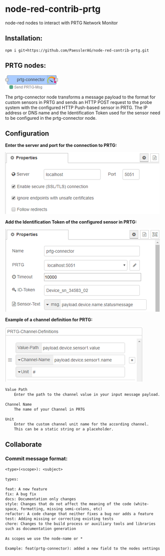 # node-red-contrib-prtg
node-red nodes to interact with PRTG Network Monitor

## Installation:
    npm i git+https://github.com/PaesslerAG/node-red-contrib-prtg.git

## PRTG nodes:

![prtg-connector Node](docs/prtg-node.png "prtg-connector Node")

The prtg-connector node transforms a message payload to the format for custom sensors in PRTG and sends an HTTP POST request to the probe system with the configured HTTP Push-based sensor in PRTG. The IP address or DNS name and the Identification Token used for the sensor need to be configured in the prtg-connector node.

## Configuration

**Enter the server and port for the connection to PRTG:**

![prtg node-red node help server port](docs/config-node.png)

**Add the Identification Token of the configured sensor in PRTG:**

![prtg node-red node help id token](docs/config-prtg-node.png)

**Example of a channel definition for PRTG:**

![prtg node-red node help channel definition](docs/channel-definition.png)

    Value Path
        Enter the path to the channel value in your input message payload.
    
    Channel Name
        The name of your Channel in PRTG

    Unit
        Enter the custom channel unit name for the according channel.
        This can be a static string or a placeholder.

## Collaborate
### Commit message format:
    <type>(<scope>): <subject>

    types:

    feat: A new feature
    fix: A bug fix
    docs: Documentation only changes
    style: Changes that do not affect the meaning of the code (white-space, formatting, missing semi-colons, etc)
    refactor: A code change that neither fixes a bug nor adds a feature
    test: Adding missing or correcting existing tests
    chore: Changes to the build process or auxiliary tools and libraries such as documentation generation

    As scopes we use the node-name or *

    Example: feat(prtg-connector): added a new field to the nodes settings

